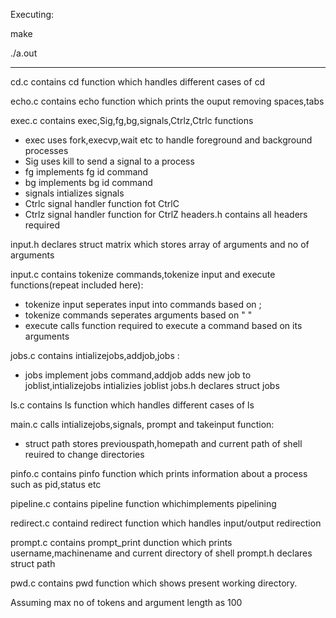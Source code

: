 Executing:

make

./a.out

----

cd.c contains cd function which handles different cases of cd

echo.c contains echo function which prints the ouput removing spaces,tabs

exec.c contains exec,Sig,fg,bg,signals,Ctrlz,Ctrlc functions 
 - exec uses fork,execvp,wait etc to handle foreground and background processes
 - Sig uses kill to send a signal to a process
 - fg implements fg id command
 - bg implements bg id command
 - signals intializes signals
 - Ctrlc signal handler function fot CtrlC
 - Ctrlz signal handler function for CtrlZ
headers.h contains all headers required

input.h declares struct matrix which stores array of arguments and no of arguments

input.c contains tokenize commands,tokenize input and execute functions(repeat included here):
  - tokenize input seperates input into commands based on ;
  - tokenize commands seperates arguments based on " "
  - execute calls function required to execute a command based on its arguments
  
jobs.c contains intializejobs,addjob,jobs :
  - jobs implement jobs command,addjob adds new job to joblist,intializejobs intializies joblist
jobs.h declares struct jobs

ls.c contains ls function which handles different cases of ls

main.c calls intializejobs,signals, prompt and takeinput function:
  - struct path stores previouspath,homepath and current path of shell reuired to change directories
  
pinfo.c  contains pinfo function which prints information about a process such as pid,status etc

pipeline.c contains pipeline function whichimplements pipelining

redirect.c containd redirect function which handles input/output redirection

prompt.c contains prompt_print dunction which prints username,machinename and current directory of shell
prompt.h declares struct path

pwd.c contains pwd function which shows present working directory.

Assuming max no of tokens and argument length as 100
